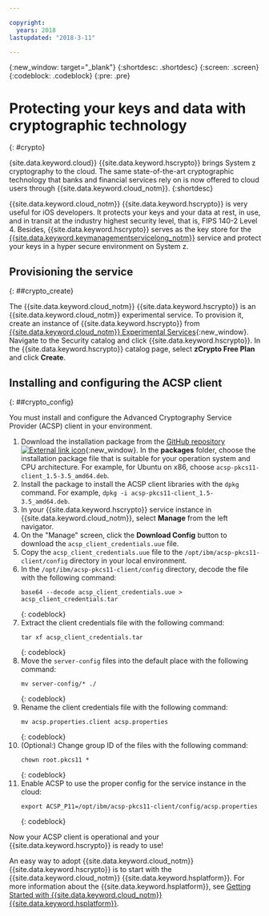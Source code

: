 ```yaml
---

copyright:
  years: 2018
lastupdated: "2018-3-11"

---
```

{:new_window: target="_blank"}
{:shortdesc: .shortdesc}
{:screen: .screen}
{:codeblock: .codeblock}
{:pre: .pre}

# Protecting your keys and data with cryptographic technology
{: #crypto}

{site.data.keyword.cloud}} {{site.data.keyword.hscrypto}} brings System z cryptography to the cloud. The same state-of-the-art cryptographic technology that banks and financial services rely on is now offered to cloud users through {{site.data.keyword.cloud_notm}}.
{:shortdesc}

{{site.data.keyword.cloud_notm}} {{site.data.keyword.hscrypto}} is very useful for iOS developers. It protects your keys and your data at rest, in use, and in transit at the industry highest security level, that is, FIPS 140-2 Level 4. Besides, {{site.data.keyword.hscrypto}} serves as the key store for the [{{site.data.keyword.keymanagementservicelong_notm}}](/docs/services/hs-crypto/index.html) service and protect your keys in a hyper secure environment on System z.


## Provisioning the service
{: ##crypto_create}

The {{site.data.keyword.cloud_notm}} {{site.data.keyword.hscrypto}} is an {{site.data.keyword.cloud_notm}} experimental service. To provision it, create an instance of {{site.data.keyword.hscrypto}} from [{{site.data.keyword.cloud_notm}} Experimental Services](https://console.bluemix.net/catalog/labs/){:new_window}. Navigate to the Security catalog and click {{site.data.keyword.hscrypto}}. In the {{site.data.keyword.hscrypto}} catalog page, select **zCrypto Free Plan** and click **Create**.


## Installing and configuring the ACSP client
{: ##crypto_config}

You must install and configure the Advanced Cryptography Service Provider (ACSP) client in your environment.

1. Download the installation package from the [GitHub repository ![External link icon](image/external_link.svg "External link icon")](https://github.com/ibm-developer/ibm-cloud-hyperprotectcrypto){:new_window}. In the **packages** folder, choose the installation package file that is suitable for your operation system and CPU architecture. For example, for Ubuntu on x86, choose `acsp-pkcs11-client_1.5-3.5_amd64.deb`.
2. Install the package to install the ACSP client libraries with the `dpkg` command. For example, `dpkg -i acsp-pkcs11-client_1.5-3.5_amd64.deb`.
3. In your {{site.data.keyword.hscrypto}} service instance in {{site.data.keyword.cloud_notm}}, select **Manage** from the left navigator.
4. On the "Manage" screen, click the **Download Config** button to download the `acsp_client_credentials.uue` file.
5. Copy the `acsp_client_credentials.uue` file to the `/opt/ibm/acsp-pkcs11-client/config` directory in your local environment.
6. In the `/opt/ibm/acsp-pkcs11-client/config` directory, decode the file with the following command:
   ```
   base64 --decode acsp_client_credentials.uue > acsp_client_credentials.tar
   ```
   {: codeblock}
7. Extract the client credentials file with the following command:
   ```
   tar xf acsp_client_credentials.tar
   ```
   {: codeblock}
8. Move the `server-config` files into the default place with the following command:
   ```
   mv server-config/* ./
   ```
   {: codeblock}
9. Rename the client credentials file with the following command:
   ```
   mv acsp.properties.client acsp.properties
   ```
   {: codeblock}
10. (Optional:) Change group ID of the files with the following command:
    ```
    chown root.pkcs11 *
    ```
    {: codeblock}
11. Enable ACSP to use the proper config for the service instance in the cloud:
    ```
    export ACSP_P11=/opt/ibm/acsp-pkcs11-client/config/acsp.properties 
    ```
    {: codeblock}

Now your ACSP client is operational and your {{site.data.keyword.hscrypto}} is ready to use! 

An easy way to adopt {{site.data.keyword.cloud_notm}} {{site.data.keyword.hscrypto}} is to start with the {{site.data.keyword.cloud_notm}} {{site.data.keyword.hsplatform}}. For more information about the {{site.data.keyword.hsplatform}}, see [Getting Started with {{site.data.keyword.cloud_notm}} {{site.data.keyword.hsplatform}}](/docs/services/hypersecure-platform/index.html).
